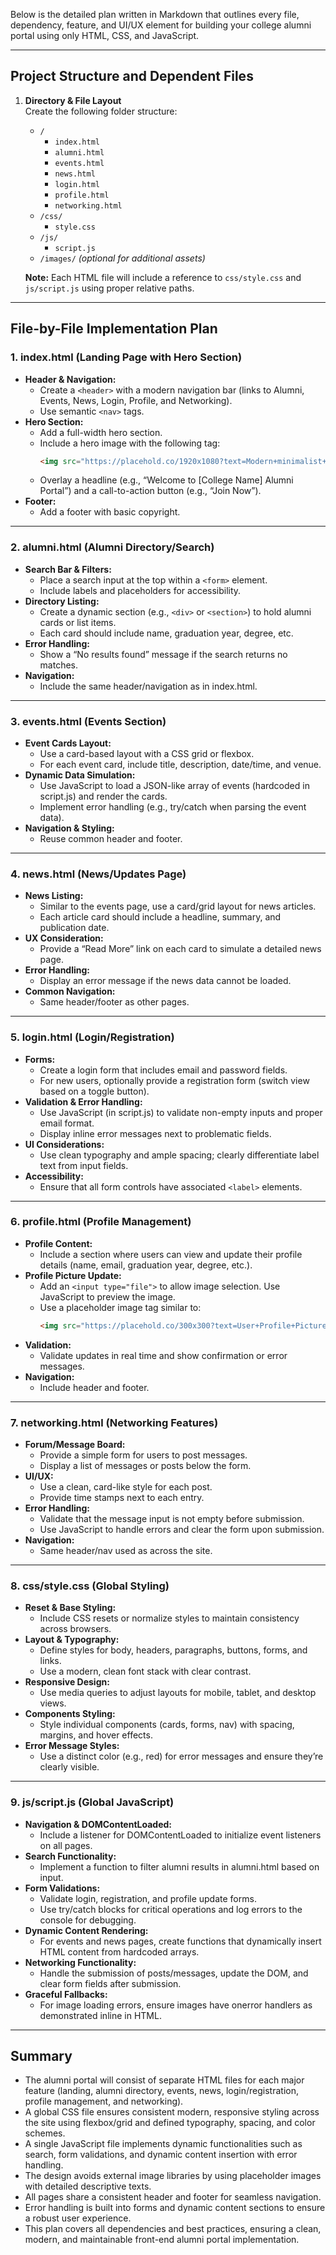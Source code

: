 Below is the detailed plan written in Markdown that outlines every file, dependency, feature, and UI/UX element for building your college alumni portal using only HTML, CSS, and JavaScript.

---

## Project Structure and Dependent Files

1. **Directory & File Layout**  
   Create the following folder structure:
   - `/`  
     - `index.html`  
     - `alumni.html`  
     - `events.html`  
     - `news.html`  
     - `login.html`  
     - `profile.html`  
     - `networking.html`  
   - `/css/`  
     - `style.css`  
   - `/js/`  
     - `script.js`  
   - `/images/` *(optional for additional assets)*  

   **Note:** Each HTML file will include a reference to `css/style.css` and `js/script.js` using proper relative paths.

---

## File-by-File Implementation Plan

### 1. index.html (Landing Page with Hero Section)
- **Header & Navigation:**  
  - Create a `<header>` with a modern navigation bar (links to Alumni, Events, News, Login, Profile, and Networking).  
  - Use semantic `<nav>` tags.
- **Hero Section:**  
  - Add a full-width hero section.  
  - Include a hero image with the following tag:  
    ```html
    <img src="https://placehold.co/1920x1080?text=Modern+minimalist+alumni+portal+hero+section" alt="Modern minimalist alumni portal hero section showing a college campus background with bold typography" onerror="this.style.display='none'">
    ```  
  - Overlay a headline (e.g., “Welcome to [College Name] Alumni Portal”) and a call-to-action button (e.g., “Join Now”).
- **Footer:**  
  - Add a footer with basic copyright.

---

### 2. alumni.html (Alumni Directory/Search)
- **Search Bar & Filters:**  
  - Place a search input at the top within a `<form>` element.
  - Include labels and placeholders for accessibility.
- **Directory Listing:**  
  - Create a dynamic section (e.g., `<div>` or `<section>`) to hold alumni cards or list items.  
  - Each card should include name, graduation year, degree, etc.
- **Error Handling:**  
  - Show a “No results found” message if the search returns no matches.
- **Navigation:**  
  - Include the same header/navigation as in index.html.

---

### 3. events.html (Events Section)
- **Event Cards Layout:**  
  - Use a card-based layout with a CSS grid or flexbox.
  - For each event card, include title, description, date/time, and venue.
- **Dynamic Data Simulation:**  
  - Use JavaScript to load a JSON-like array of events (hardcoded in script.js) and render the cards.
  - Implement error handling (e.g., try/catch when parsing the event data).
- **Navigation & Styling:**  
  - Reuse common header and footer.

---

### 4. news.html (News/Updates Page)
- **News Listing:**  
  - Similar to the events page, use a card/grid layout for news articles.
  - Each article card should include a headline, summary, and publication date.
- **UX Consideration:**  
  - Provide a “Read More” link on each card to simulate a detailed news page.
- **Error Handling:**  
  - Display an error message if the news data cannot be loaded.
- **Common Navigation:**  
  - Same header/footer as other pages.

---

### 5. login.html (Login/Registration)
- **Forms:**  
  - Create a login form that includes email and password fields.
  - For new users, optionally provide a registration form (switch view based on a toggle button).
- **Validation & Error Handling:**  
  - Use JavaScript (in script.js) to validate non-empty inputs and proper email format.  
  - Display inline error messages next to problematic fields.
- **UI Considerations:**  
  - Use clean typography and ample spacing; clearly differentiate label text from input fields.
- **Accessibility:**  
  - Ensure that all form controls have associated `<label>` elements.

---

### 6. profile.html (Profile Management)
- **Profile Content:**  
  - Include a section where users can view and update their profile details (name, email, graduation year, degree, etc.).
- **Profile Picture Update:**  
  - Add an `<input type="file">` to allow image selection. Use JavaScript to preview the image.
  - Use a placeholder image tag similar to:  
    ```html
    <img src="https://placehold.co/300x300?text=User+Profile+Picture+Placeholder" alt="Placeholder image for user profile picture with a minimalist style" onerror="this.style.display='none'">
    ```
- **Validation:**  
  - Validate updates in real time and show confirmation or error messages.
- **Navigation:**  
  - Include header and footer.

---

### 7. networking.html (Networking Features)
- **Forum/Message Board:**  
  - Provide a simple form for users to post messages.  
  - Display a list of messages or posts below the form.
- **UI/UX:**  
  - Use a clean, card-like style for each post.  
  - Provide time stamps next to each entry.
- **Error Handling:**  
  - Validate that the message input is not empty before submission.
  - Use JavaScript to handle errors and clear the form upon submission.
- **Navigation:**  
  - Same header/nav used as across the site.

---

### 8. css/style.css (Global Styling)
- **Reset & Base Styling:**  
  - Include CSS resets or normalize styles to maintain consistency across browsers.
- **Layout & Typography:**  
  - Define styles for body, headers, paragraphs, buttons, forms, and links.  
  - Use a modern, clean font stack with clear contrast.
- **Responsive Design:**  
  - Use media queries to adjust layouts for mobile, tablet, and desktop views.
- **Components Styling:**  
  - Style individual components (cards, forms, nav) with spacing, margins, and hover effects.
- **Error Message Styles:**  
  - Use a distinct color (e.g., red) for error messages and ensure they’re clearly visible.

---

### 9. js/script.js (Global JavaScript)
- **Navigation & DOMContentLoaded:**  
  - Include a listener for DOMContentLoaded to initialize event listeners on all pages.
- **Search Functionality:**  
  - Implement a function to filter alumni results in alumni.html based on input.
- **Form Validations:**  
  - Validate login, registration, and profile update forms.
  - Use try/catch blocks for critical operations and log errors to the console for debugging.
- **Dynamic Content Rendering:**  
  - For events and news pages, create functions that dynamically insert HTML content from hardcoded arrays.
- **Networking Functionality:**  
  - Handle the submission of posts/messages, update the DOM, and clear form fields after submission.
- **Graceful Fallbacks:**  
  - For image loading errors, ensure images have onerror handlers as demonstrated inline in HTML.

---

## Summary

- The alumni portal will consist of separate HTML files for each major feature (landing, alumni directory, events, news, login/registration, profile management, and networking).  
- A global CSS file ensures consistent modern, responsive styling across the site using flexbox/grid and defined typography, spacing, and color schemes.  
- A single JavaScript file implements dynamic functionalities such as search, form validations, and dynamic content insertion with error handling.  
- The design avoids external image libraries by using placeholder images with detailed descriptive texts.  
- All pages share a consistent header and footer for seamless navigation.  
- Error handling is built into forms and dynamic content sections to ensure a robust user experience.  
- This plan covers all dependencies and best practices, ensuring a clean, modern, and maintainable front-end alumni portal implementation.
